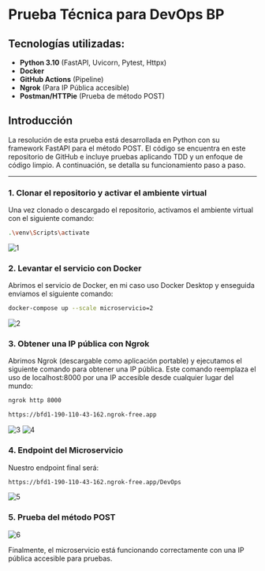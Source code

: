 # Prueba Técnica para DevOps BP

## Tecnologías utilizadas:

- **Python 3.10** (FastAPI, Uvicorn, Pytest, Httpx)
- **Docker**
- **GitHub Actions** (Pipeline)
- **Ngrok** (Para IP Pública accesible)
- **Postman/HTTPie** (Prueba de método POST)

## Introducción

La resolución de esta prueba está desarrollada en Python con su framework FastAPI para el método POST. El código se encuentra en este repositorio de GitHub e incluye pruebas aplicando TDD y un enfoque de código limpio. A continuación, se detalla su funcionamiento paso a paso.

---

### 1. Clonar el repositorio y activar el ambiente virtual

Una vez clonado o descargado el repositorio, activamos el ambiente virtual con el siguiente comando:

```bash
.\venv\Scripts\activate
```
![1](https://github.com/user-attachments/assets/01de1e54-523f-470a-9108-7399695c411a)

### 2. Levantar el servicio con Docker

Abrimos el servicio de Docker, en mi caso uso Docker Desktop y enseguida enviamos el siguiente comando:

```bash
docker-compose up --scale microservicio=2
```
![2](https://github.com/user-attachments/assets/c8479bb1-b1ef-49a6-a15d-13812dbc9b43)

### 3. Obtener una IP pública con Ngrok
Abrimos Ngrok (descargable como aplicación portable) y ejecutamos el siguiente comando para obtener una IP pública. Este comando reemplaza el uso de localhost:8000 por una IP accesible desde cualquier lugar del mundo:

```bash
ngrok http 8000
```
```bash
https://bfd1-190-110-43-162.ngrok-free.app
```

![3](https://github.com/user-attachments/assets/81723369-be9a-4096-b539-06820195e356)
![4](https://github.com/user-attachments/assets/57a51a58-1e86-4119-a43e-9ff6f975de4b)

### 4. Endpoint del Microservicio
Nuestro endpoint final será:

```bash
https://bfd1-190-110-43-162.ngrok-free.app/DevOps
```
![5](https://github.com/user-attachments/assets/e304c25e-c15d-41ed-aa14-97b11d575c34)


### 5. Prueba del método POST

![6](https://github.com/user-attachments/assets/4937afdf-1454-436c-bf10-de3dde277b1f)

Finalmente, el microservicio está funcionando correctamente con una IP pública accesible para pruebas.
